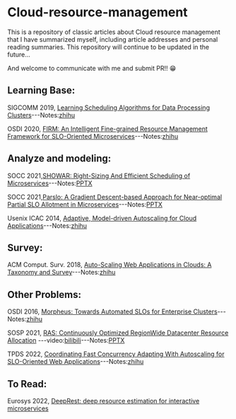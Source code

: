 # Cloud-resource-management

This is a repository of classic articles about Cloud resource management that I have summarized myself, including article addresses and personal reading summaries. This repository will continue to be updated in the future...

And welcome to communicate with me and submit PR!! 😁

## Learning Base:

SIGCOMM 2019, [Learning Scheduling Algorithms for Data Processing Clusters](https://web.mit.edu/decima/)---Notes:[zhihu](https://zhuanlan.zhihu.com/p/410761376)

OSDI 2020, [FIRM: An Intelligent Fine-grained Resource Management Framework for SLO-Oriented Microservices](https://www.usenix.org/conference/osdi20/presentation/qiu)---Notes:[zhihu](https://zhuanlan.zhihu.com/p/523974566)

## Analyze and modeling:

SOCC 2021,[SHOWAR: Right-Sizing And Efficient Scheduling of Microservices](https://dl.acm.org/doi/10.1145/3472883.3486999)---Notes:[PPTX](https://github.com/RuifMaxx/Cloud-resource-management/blob/main/PPTX/SHOWAR%20Right-Sizing%20And%20Efficient%20Scheduling%20of%20Microservices.pptx)

SOCC 2021,[Parslo: A Gradient Descent-based Approach for Near-optimal Partial SLO Allotment in Microservices](https://dl.acm.org/doi/abs/10.1145/3472883.3486985)---Notes:[PPTX](https://github.com/RuifMaxx/Cloud-resource-management/blob/main/PPTX/Parslo%20A%20Gradient%20Descent-based%20Approach%20for%20Near-optimal%20Partial%20SLO%20Allotment%20in%20Microservices.pptx)

Usenix ICAC 2014, [Adaptive, Model-driven Autoscaling for Cloud Applications](https://www.usenix.org/conference/icac14/technical-sessions/presentation/gandhi)---Notes:[zhihu](https://zhuanlan.zhihu.com/p/560024479)

## Survey:

ACM Comput. Surv. 2018, [Auto-Scaling Web Applications in Clouds: A Taxonomy and Survey](https://dl.acm.org/doi/10.1145/3148149)---Notes:[zhihu](https://zhuanlan.zhihu.com/p/557889153)

## Other Problems:

OSDI 2016, [Morpheus: Towards Automated SLOs for Enterprise Clusters](https://www.usenix.org/conference/osdi16/technical-sessions/presentation/jyothi)---Notes:[zhihu](https://zhuanlan.zhihu.com/p/529397407)

SOSP 2021, [RAS: Continuously Optimized RegionWide Datacenter Resource Allocation](https://research.facebook.com/publications/ras-continuously-optimized-region-wide-datacenter-resource-allocation/) ---video:[bilibili](https://www.bilibili.com/video/BV1Kf4y13715/?vd_source=903ff08588b90a29f9c0626c08eb9671)---Notes:[PPTX](https://github.com/RuifMaxx/Cloud-resource-management/blob/main/PPTX/RAS%20Continuously%20Optimized%20RegionWide%20Datacenter%20Resource%20Allocation.pptx)

TPDS 2022, [Coordinating Fast Concurrency Adapting With Autoscaling for SLO-Oriented Web Applications](https://ieeexplore.ieee.org/document/9714008/)---Notes:[zhihu](https://zhuanlan.zhihu.com/p/564682407)

## To Read:

Eurosys 2022, [DeepRest: deep resource estimation for interactive microservices](https://dl.acm.org/doi/abs/10.1145/3492321.3519564)
